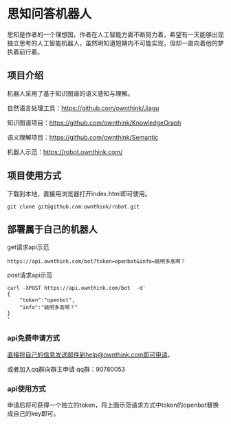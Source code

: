 # 思知问答机器人
  思知是作者的一个理想国，作者在人工智能方面不断努力着，希望有一天能够出现独立思考的人工智能机器人，虽然明知道短期内不可能实现，但却一直向着他的梦执着前行着。

## 项目介绍
机器人采用了基于知识图谱的语义感知与理解。

自然语言处理工具：https://github.com/ownthink/Jiagu

知识图谱项目：https://github.com/ownthink/KnowledgeGraph

语义理解项目：https://github.com/ownthink/Semantic

机器人示范：https://robot.ownthink.com/

## 项目使用方式
下载到本地，直接用浏览器打开index.html即可使用。
```shell
git clone git@github.com:ownthink/robot.git
```

## 部署属于自己的机器人
get请求api示范
```
https://api.ownthink.com/bot?token=openbot&info=姚明多高啊？
```
post请求api示范
```
curl -XPOST https://api.ownthink.com/bot  -d'
{
	"token":"openbot",
	"info":"姚明多高啊？"
}
'
```

### api免费申请方式
直接将自己的信息发送邮件到help@ownthink.com即可申请。

或者加入qq群向群主申请 qq群：90780053

### api使用方式

申请后将可获得一个独立的token，将上面示范请求方式中token的openbot替换成自己的key即可。


